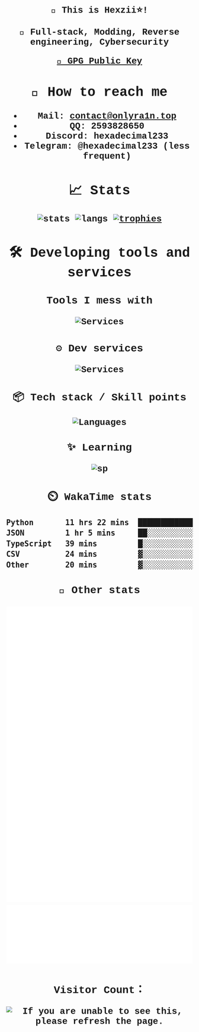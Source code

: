 <div style="text-align: center;
    font-size: 24px;
    font-weight: 900;
    font-family: 'Courier New', Courier, monospace;
    
    animation: fadeIn 1s ease-in-out;

    fadeIn {
        from { opacity: 0; }
        to { opacity: 1; }
    }

"> Hello There! </div>

🚀 This is Hexzii⭐!

🛜 Full-stack, Modding, Reverse engineering, Cybersecurity

[🔑 GPG Public Key](https://github.com/hexadecimal233.gpg)

## 📱 How to reach me

- Mail: [contact@onlyra1n.top](mailto:contact@onlyra1n.top)
- QQ: 2593828650
- Discord: hexadecimal233
- Telegram: @hexadecimal233 (less frequent)

## 📈 Stats

![stats](https://github-readme-stats.vercel.app/api?username=hexadecimal233&theme=dracula&show_icons=true)
![langs](https://github-readme-stats.vercel.app/api/top-langs/?username=hexadecimal233&theme=dracula&layout=compact)
[![trophies](https://github-profile-trophy.vercel.app/?username=hexadecimal233)](https://github.com/ryo-ma/github-profile-trophy)

## 🛠️ Developing tools and services

### Tools I mess with

![Services](https://skillicons.dev/icons?i=pnpm,git,gradle,idea,visualstudio,vscode,ai,pr,ae,ps)

### ⚙ Dev services

![Services](https://skillicons.dev/icons?i=github,vercel,cloudflare,gradle,githubactions,figma)

### 📦 Tech stack / Skill points

![Languages](https://skillicons.dev/icons?i=java,html,css,js,typescript,vue,py,cs,rust,arduino,regex)

### ✨ Learning

![sp](https://skillicons.dev/icons?i=gcp,nginx,mongodb,blender,cpp,cmake,godot,ae,ps,pr,unity,mysql)

### ⏲️ WakaTime stats

<!--START_SECTION:waka-->

```txt
Python       11 hrs 22 mins  ████████████████████░░░░░   80.08 %
JSON         1 hr 5 mins     ██░░░░░░░░░░░░░░░░░░░░░░░   07.65 %
TypeScript   39 mins         █░░░░░░░░░░░░░░░░░░░░░░░░   04.61 %
CSV          24 mins         ▓░░░░░░░░░░░░░░░░░░░░░░░░   02.91 %
Other        20 mins         ▓░░░░░░░░░░░░░░░░░░░░░░░░   02.43 %
```

<!--END_SECTION:waka-->

### 🎵 Other stats

![netease](https://github.com/hexadecimal233/netease-cloud-music-card/blob/main/card.svg)
![steam](./metrics.plugin.steam.svg)

<h3>Visitor Count：</h3>
<img src="https://moe-counter.glitch.me/get/@6475578645547358?theme=moebooru" alt="If you are unable to see this, please refresh the page.">
